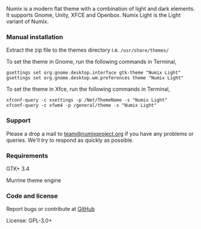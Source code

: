 Numix is a modern flat theme with a combination of light and dark elements. It supports Gnome, Unity, XFCE and Openbox. Numix Light is the Light variant of Numix.

### Manual installation

Extract the zip file to the themes directory i.e. `/usr/share/themes/`

To set the theme in Gnome, run the following commands in Terminal,

```
gsettings set org.gnome.desktop.interface gtk-theme "Numix Light"
gsettings set org.gnome.desktop.wm.preferences theme "Numix Light"
```

To set the theme in Xfce, run the following commands in Terminal,

```
xfconf-query -c xsettings -p /Net/ThemeName -s "Numix Light"
xfconf-query -c xfwm4 -p /general/theme -s "Numix Light"
```

### Support

Please a drop a mail to team@numixproject.org if you have any problems or queries. We'll try to respond as quickly as possible.

### Requirements

GTK+ 3.4

Murrine theme engine

### Code and license

Report bugs or contribute at [GitHub](https://github.com/shimmerproject/Numix)

License: GPL-3.0+
